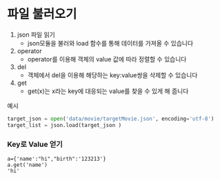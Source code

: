 # 파일 불러오기

1. json 파일 읽기
   - json모듈을 불러와 load 함수를 통해 데이터를 가져올 수 있습니다
2. operator
   - operator를 이용해 객체의 value 값에 따라 정렬할 수 있습니다
3. del
   - 객체에서 del을 이용해 해당하는 key:value쌍을 삭제할 수 있습니다
4. get
   - get(x)는 x라는 key에 대응되는 value를 찾을 수 있게 해 줍니다

예시

```python
target_json = open('data/movie/targetMovie.json', encoding='utf-8')
target_list = json.load(target_json )
```

### Key로 Value 얻기

```
a={'name':"hi","birth":'123213'}
a.get('name')
'hi'
```

